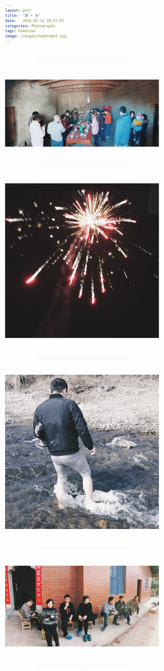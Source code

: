 ```yaml
---
layout: post
title:  "家 • 乡"
date:   2016-03-31 19:37:07
categories: Photography
tags: hometown
image: /images/hometown1.jpg
---
```

<p style="margin-top:50px; margin-bottom:50px; text-align:center; color:#eeeeee">—————————— • ——————————</p>

![](/images/hometown2.jpg)

<p style="margin-top:50px; margin-bottom:50px; text-align:center; color:#eeeeee">—————————— • ——————————</p>

![](/images/hometown3.jpg)

<p style="margin-top:50px; margin-bottom:50px; text-align:center; color:#eeeeee">—————————— • ——————————</p>

![](/images/hometown4.jpg)

<p style="margin-top:50px; margin-bottom:50px; text-align:center; color:#eeeeee">—————————— • ——————————</p>

![](/images/hometown5.jpg)

<p style="margin-top:50px; margin-bottom:50px; text-align:center; color:#eeeeee">—————————— • ——————————</p>

